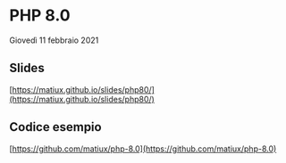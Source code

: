 PHP 8.0
====
Giovedì 11 febbraio 2021
  

## Slides

[https://matiux.github.io/slides/php80/](https://matiux.github.io/slides/php80/)

  
## Codice esempio

[https://github.com/matiux/php-8.0](https://github.com/matiux/php-8.0)